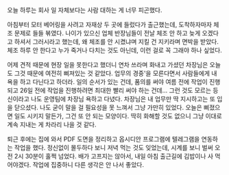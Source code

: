 

오늘 하루는 회사 일 자체보다는 사람 대하는 게 너무 피곤했다.

아침부터 모터 베어링을 사려고 자재상 두 곳에 들렀다가 출근했는데, 도착하자마자 체조 문제로 들들 볶였다. 나이가 있으신 업체 반장님들이 전날 체조 안 하고 늦게 오겠다고 하셔서 그러시라고 했는데, 왜 체조를 안 시켰냐며 지킬 건 지키라며 면박을 받았다. 체조 하루 안 한다고 누가 죽거나 다치는 것도 아닌데, 이런 걸로 꼭 그래야 하나 싶었다.

어제 견적 때문에 현장 일을 못한다고 했더니 연차 쓰라며 화내고 가셨던 차장님은 오늘도 그것 때문에 여전히 삐져있는 것 같았다. 업무의 경중'을 모른다면서 사람들에게 내 욕을 하고 다닌다고 하더라. 일의 순서가 있는 건데, 품의를 써야 여름 전에 작업이 진행되고 26일 전에 작업을 진행하려면 최대한 빨리 써야 하는 건데... 그런 것도 모르는 등신이라고 나도 운영팀에 차장님 욕하고 다녔다. 차장님은 내 업무만 딱 지시하고는 또 입을 닫으셨다. 나도 굳이 말을 걸 필요성을 못 느껴서 그냥 가만히 있었다. 오늘은 삐졌으면 일도 시키지 말든가, 그건 또 안 되는 모양이다. 딱히 화해할 것도 없으니 그냥 이대로 계속 지내는 게 차라리 나을 것 같다.

퇴근 후에는 집에 와서 PDF 도면을 정리하고 옵시디안 프로그램에 텔레그램을 연동하는 작업을 했다. 정신없이 몰두하다 보니 저녁 먹는 것도 잊었는데, 시계를 보니 벌써 오전 2시 30분이 훌쩍 넘었다. 배가 고프지는 않아서, 내일 아침 출근길에 김밥이나 사 먹어야겠다. 작업에 집중하니 다른 생각은 안 나서 좋았다.
